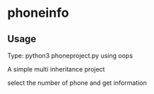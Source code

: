 # phoneinfo

 Usage
-------

Type: python3 phoneproject.py using oops


A simple multi inheritance project 

select the number of phone and get information  
